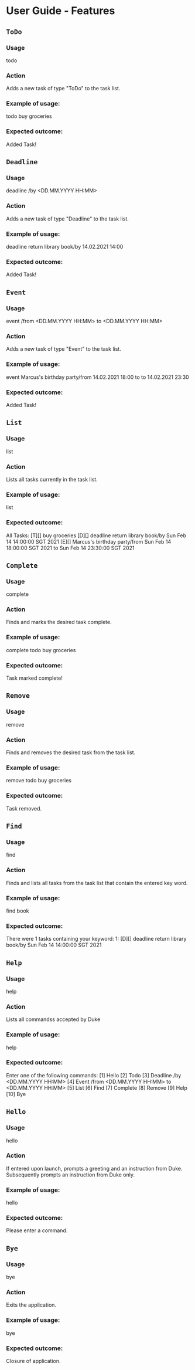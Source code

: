 # User Guide - Features 

## `ToDo`

### Usage
todo <Description of Task>

### Action
Adds a new task of type "ToDo" to the task list.

### Example of usage: 
todo buy groceries

### Expected outcome:
Added Task!

## `Deadline`

### Usage
deadline <Description of Task>/by <DD.MM.YYYY HH:MM>

### Action
Adds a new task of type "Deadline" to the task list.

### Example of usage: 
deadline return library book/by 14.02.2021 14:00

### Expected outcome:
Added Task!

## `Event`

### Usage
event <Description of Task>/from <DD.MM.YYYY HH:MM> to <DD.MM.YYYY HH:MM>

### Action
Adds a new task of type "Event" to the task list.

### Example of usage: 
event Marcus's birthday party/from 14.02.2021 18:00 to to 14.02.2021 23:30

### Expected outcome:
Added Task!

## `List`

### Usage
list

### Action
Lists all tasks currently in the task list.

### Example of usage: 
list

### Expected outcome:
All Tasks:
[T][] buy groceries
[D][] deadline return library book/by Sun Feb 14 14:00:00 SGT 2021
[E][] Marcus's birthday party/from Sun Feb 14 18:00:00 SGT 2021 to Sun Feb 14 23:30:00 SGT 2021

## `Complete`

### Usage
complete <Task Type> <Task Description>

### Action
Finds and marks the desired task complete.

### Example of usage: 
complete todo buy groceries

### Expected outcome:
Task marked complete!

## `Remove`

### Usage
remove <Task Type> <Task Description>

### Action
Finds and removes the desired task from the task list.

### Example of usage: 
remove todo buy groceries

### Expected outcome:
Task removed.

## `Find`

### Usage
find <Key Word>

### Action
Finds and lists all tasks from the task list that contain the entered key word.

### Example of usage: 
find book

### Expected outcome:
There were 1 tasks containing your keyword:
1: [D][] deadline return library book/by Sun Feb 14 14:00:00 SGT 2021

## `Help`

### Usage
help

### Action
Lists all commandss accepted by Duke

### Example of usage: 
help

### Expected outcome:
Enter one of the following commands:
[1] Hello
[2] Todo <Description of Task>
[3] Deadline <Description of Task>/by <DD.MM.YYYY HH:MM>
[4] Event <Description of Task>/from <DD.MM.YYYY HH:MM> to <DD.MM.YYYY HH:MM>
[5] List
[6] Find <Key Word>
[7] Complete <Task Type> <Description>
[8] Remove <Task Type> <Description>
[9] Help
[10] Bye

## `Hello`

### Usage
hello

### Action
If entered upon launch, prompts a greeting and an instruction from Duke. Subsequently prompts an instruction from Duke only.

### Example of usage: 
hello

### Expected outcome:
Please enter a command.

## `Bye`

### Usage
bye

### Action
Exits the application.

### Example of usage: 
bye

### Expected outcome:
Closure of application.
